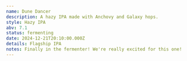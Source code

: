 ```yaml
---
name: Dune Dancer
description: A hazy IPA made with Anchovy and Galaxy hops.
style: Hazy IPA
abv: 7.1
status: fermenting
date: 2024-12-21T20:10:00.000Z
details: Flagship IPA
notes: Finally in the fermenter! We're really excited for this one!
---
```


